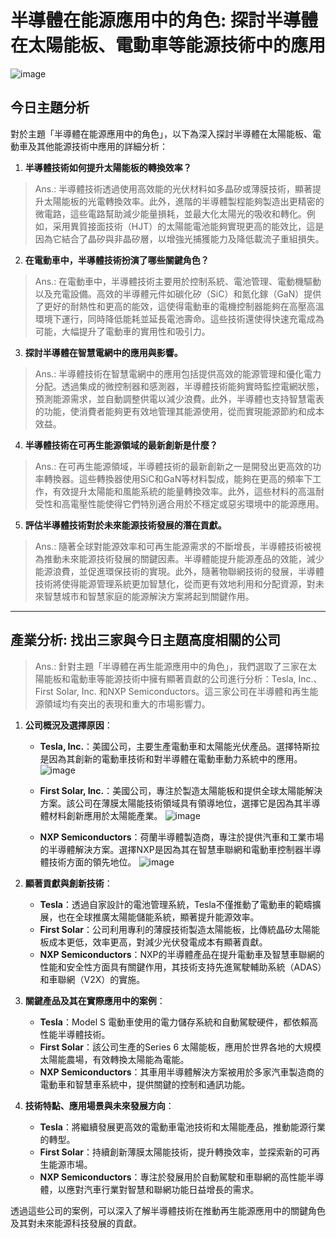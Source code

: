 # 半導體在能源應用中的角色: 探討半導體在太陽能板、電動車等能源技術中的應用

![image](https://github.com/Grace-TA/ITEE2024/assets/89304181/d8229697-fefb-4003-9a2e-ff8586c0cdf0)

## 今日主題分析

對於主題「半導體在能源應用中的角色」，以下為深入探討半導體在太陽能板、電動車及其他能源技術中應用的詳細分析：

1. **半導體技術如何提升太陽能板的轉換效率？**

> Ans.: 半導體技術透過使用高效能的光伏材料如多晶矽或薄膜技術，顯著提升太陽能板的光電轉換效率。此外，進階的半導體製程能夠製造出更精密的微電路，這些電路幫助減少能量損耗，並最大化太陽光的吸收和轉化。例如，采用異質接面技術（HJT）的太陽能電池能夠實現更高的能效比，這是因為它結合了晶矽與非晶矽層，以增強光捕獲能力及降低載流子重組損失。

2. **在電動車中，半導體技術扮演了哪些關鍵角色？**

> Ans.: 在電動車中，半導體技術主要用於控制系統、電池管理、電動機驅動以及充電設備。高效的半導體元件如碳化矽（SiC）和氮化鎵（GaN）提供了更好的耐熱性和更高的能效，這使得電動車的電機控制器能夠在高壓高溫環境下運行，同時降低能耗並延長電池壽命。這些技術還使得快速充電成為可能，大幅提升了電動車的實用性和吸引力。

3. **探討半導體在智慧電網中的應用與影響。**

> Ans.: 半導體技術在智慧電網中的應用包括提供高效的能源管理和優化電力分配。透過集成的微控制器和感測器，半導體技術能夠實時監控電網狀態，預測能源需求，並自動調整供電以減少浪費。此外，半導體也支持智慧電表的功能，使消費者能夠更有效地管理其能源使用，從而實現能源節約和成本效益。

4. **半導體技術在可再生能源領域的最新創新是什麼？**

> Ans.: 在可再生能源領域，半導體技術的最新創新之一是開發出更高效的功率轉換器。這些轉換器使用SiC和GaN等材料製成，能夠在更高的頻率下工作，有效提升太陽能和風能系統的能量轉換效率。此外，這些材料的高溫耐受性和高電壓性能使得它們特別適合用於不穩定或惡劣環境中的能源應用。

5. **評估半導體技術對於未來能源技術發展的潛在貢獻。**

> Ans.: 隨著全球對能源效率和可再生能源需求的不斷增長，半導體技術被視為推動未來能源技術發展的關鍵因素。半導體能提升能源產品的效能，減少能源浪費，並促進環保技術的實現。此外，隨著物聯網技術的發展，半導體技術將使得能源管理系統更加智慧化，從而更有效地利用和分配資源，對未來智慧城市和智慧家庭的能源解決方案將起到關鍵作用。

---

## 產業分析: 找出三家與今日主題高度相關的公司

> Ans.: 針對主題「半導體在再生能源應用中的角色」，我們選取了三家在太陽能板和電動車等能源技術中擁有顯著貢獻的公司進行分析：Tesla, Inc.、First Solar, Inc. 和NXP Semiconductors。這三家公司在半導體和再生能源領域均有突出的表現和重大的市場影響力。

1. **公司概況及選擇原因**：
   - **Tesla, Inc.**：美國公司，主要生產電動車和太陽能光伏產品。選擇特斯拉是因為其創新的電動車技術和對半導體在電動車動力系統中的應用。
![image](https://github.com/Grace-TA/ITEE2024/assets/89304181/d6b88619-3052-4dc6-a966-57d63cb473e5)
     
   - **First Solar, Inc.**：美國公司，專注於製造太陽能板和提供全球太陽能解決方案。該公司在薄膜太陽能技術領域具有領導地位，選擇它是因為其半導體材料創新應用於太陽能產業。
![image](https://github.com/Grace-TA/ITEE2024/assets/89304181/b4d6ea96-06f5-467c-ac9f-f5e57aae8e9a)  
     
   - **NXP Semiconductors**：荷蘭半導體製造商，專注於提供汽車和工業市場的半導體解決方案。選擇NXP是因為其在智慧車聯網和電動車控制器半導體技術方面的領先地位。
![image](https://github.com/Grace-TA/ITEE2024/assets/89304181/104b019f-61db-433a-a2e9-b989c745f931)  
     

2. **顯著貢獻與創新技術**：
   - **Tesla**：透過自家設計的電池管理系統，Tesla不僅推動了電動車的範疇擴展，也在全球推廣太陽能儲能系統，顯著提升能源效率。
   - **First Solar**：公司利用專利的薄膜技術製造太陽能板，比傳統晶矽太陽能板成本更低，效率更高，對減少光伏發電成本有顯著貢獻。
   - **NXP Semiconductors**：NXP的半導體產品在提升電動車及智慧車聯網的性能和安全性方面具有關鍵作用，其技術支持先進駕駛輔助系統（ADAS）和車聯網（V2X）的實施。

3. **關鍵產品及其在實際應用中的案例**：
   - **Tesla**：Model S 電動車使用的電力儲存系統和自動駕駛硬件，都依賴高性能半導體技術。
   - **First Solar**：該公司生產的Series 6 太陽能板，應用於世界各地的大規模太陽能農場，有效轉換太陽能為電能。
   - **NXP Semiconductors**：其車用半導體解決方案被用於多家汽車製造商的電動車和智慧車系統中，提供關鍵的控制和通訊功能。

4. **技術特點、應用場景與未來發展方向**：
   - **Tesla**：將繼續發展更高效的電動車電池技術和太陽能產品，推動能源行業的轉型。     
   - **First Solar**：持續創新薄膜太陽能技術，提升轉換效率，並探索新的可再生能源市場。     
   - **NXP Semiconductors**：專注於發展用於自動駕駛和車聯網的高性能半導體，以應對汽車行業對智慧和聯網功能日益增長的需求。
     

透過這些公司的案例，可以深入了解半導體技術在推動再生能源應用中的關鍵角色及其對未來能源科技發展的貢獻。

